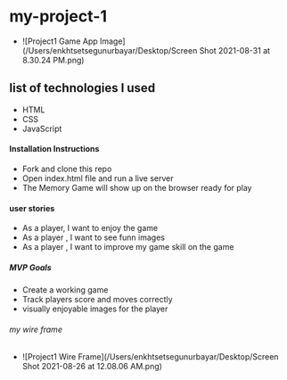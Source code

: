 # my-project-1

- ![Project1 Game App Image](/Users/enkhtsetsegunurbayar/Desktop/Screen Shot 2021-08-31 at 8.30.24 PM.png)

## list of technologies I used
-  HTML 
- CSS 
- JavaScript 

#### Installation Instructions
- Fork and clone this repo
- Open index.html file and run a live server
- The Memory Game will show up on the browser ready for play

#### user stories
 - As a player, I want to enjoy the game
 - As a player , I want to see funn images
 - As a player , I want to improve my game skill on the game

  ##### MVP Goals
  - Create a working game 
  - Track players score and moves correctly
  - visually enjoyable images for the player
###### my wire frame

- ![Project1 Wire Frame](/Users/enkhtsetsegunurbayar/Desktop/Screen Shot 2021-08-26 at 12.08.06 AM.png)
